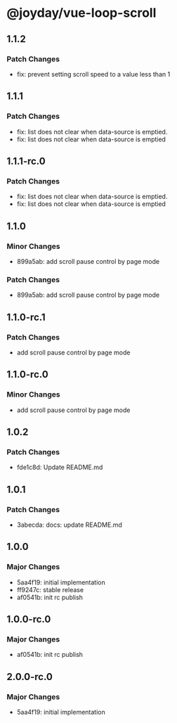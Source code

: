 # @joyday/vue-loop-scroll

## 1.1.2

### Patch Changes

- fix: prevent setting scroll speed to a value less than 1

## 1.1.1

### Patch Changes

- fix: list does not clear when data-source is emptied.
- fix: list does not clear when data-source is emptied

## 1.1.1-rc.0

### Patch Changes

- fix: list does not clear when data-source is emptied.
- fix: list does not clear when data-source is emptied

## 1.1.0

### Minor Changes

- 899a5ab: add scroll pause control by page mode

### Patch Changes

- 899a5ab: add scroll pause control by page mode

## 1.1.0-rc.1

### Patch Changes

- add scroll pause control by page mode

## 1.1.0-rc.0

### Minor Changes

- add scroll pause control by page mode

## 1.0.2

### Patch Changes

- fde1c8d: Update README.md

## 1.0.1

### Patch Changes

- 3abecda: docs: update README.md

## 1.0.0

### Major Changes

- 5aa4f19: initial implementation
- ff9247c: stable release
- af0541b: init rc publish

## 1.0.0-rc.0

### Major Changes

- af0541b: init rc publish

## 2.0.0-rc.0

### Major Changes

- 5aa4f19: initial implementation
